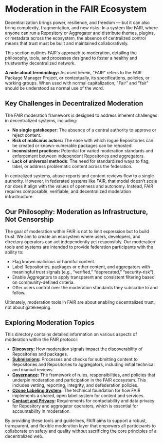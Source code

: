 # Moderation in the FAIR Ecosystem

Decentralization brings power, resilience, and freedom — but it can also bring complexity, fragmentation, and new risks. In a system like FAIR, where anyone can run a Repository or Aggregator and distribute themes, plugins, or metadata across the ecosystem, the absence of centralized control means that trust must be built and maintained collaboratively.

This section outlines FAIR's approach to moderation, detailing the philosophy, tools, and processes designed to foster a healthy and trustworthy decentralized network.

**A note about terminology:** As used herein, "FAIR" refers to the FAIR Package Manager Project, or contextually, its specifications, policies, or working groups. When used with normal capitalization, "Fair" and "fair" should be understood as normal use of the word.

## Key Challenges in Decentralized Moderation

The FAIR moderation framework is designed to address inherent challenges in decentralized systems, including:

- **No single gatekeeper:** The absence of a central authority to approve or reject content.
- **Risk of malicious actors:** The ease with which rogue Repositories can be created or known-vulnerable packages can be rehosted.
- **Inconsistent practices:** Potential for varied moderation standards and enforcement between independent Repositories and aggregators.
- **Lack of universal methods:** The need for standardized ways to flag, label, or address problematic content across the federation.

In centralized systems, abuse reports and content reviews flow to a single authority. However, in federated systems like FAIR, that model doesn’t scale nor does it align with the values of openness and autonomy. Instead, FAIR requires composable, verifiable, and decentralized moderation infrastructure.

## Our Philosophy: Moderation as Infrastructure, Not Censorship

The goal of moderation within FAIR is not to limit expression but to build trust. We aim to create an ecosystem where users, developers, and directory operators can act independently yet responsibly. Our moderation tools and systems are intended to provide federation participants with the ability to:

- Flag known malicious or harmful content.
- Label Repositories, packages or other content, and aggregators with meaningful trust signals (e.g., “verified,” “deprecated,” “security-risk”).
- Enable Aggregators to apply transparent and consistent filtering based on community-defined criteria.
- Offer users control over the moderation standards they subscribe to and follow.

Ultimately, moderation tools in FAIR are about enabling decentralized trust, not about gatekeeping.

## Exploring Moderation Topics

This directory contains detailed information on various aspects of moderation within the FAIR protocol:

- **[Discovery](./discovery.md):** How moderation signals impact the discoverability of Repositories and packages.
- **[Submissions](./submissions/README.md):** Processes and checks for submitting content to Repositories and Repositories to aggregators, including initial technical and manual reviews.
- **[Governance](./governance/README.md):** The framework of rules, responsibilities, and policies that underpin moderation and participation in the FAIR ecosystem. This includes vetting, reporting, integrity, and defederation policies.
- **[Ozone Labeling System](./ozone-labeling-system.md):** The technical foundation for how FAIR implements a shared, open label system for content and services.
- **[Contact and Privacy](./governance/contact-and-privacy.md):** Requirements for contactability and data privacy for Repository and aggregator operators, which is essential for accountability in moderation.

By providing these tools and guidelines, FAIR aims to support a robust, transparent, and flexible moderation layer that empowers all participants to collaborate on safety and quality without sacrificing the core principles of a decentralized web.

